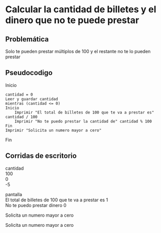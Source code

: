 # Calcular la cantidad de billetes y el dinero que no te puede prestar

## Problemática
Solo te pueden prestar múltiplos de 100 y el restante no te lo pueden prestar


## Pseudocodigo

Inicio

    cantidad = 0  
    Leer y guardar cantidad    
    mientras (cantidad <= 0)  
    Inicio  
        Imprimir "El total de billetes de 100 que te va a prestar es" cantidad / 100   
        Imprimir "No te puedo prestar la cantidad de" cantidad % 100   
    Fin  
    Imprimir "Solicita un numero mayor a cero"   
   
Fin

## Corridas de escritorio

cantidad  
100  
0  
-5  

pantalla  
El total de billetes de 100 que te va a prestar es 1  
No te puedo prestar dinero 0  

Solicita un numero mayor a cero 

Solicita un numero mayor a cero  